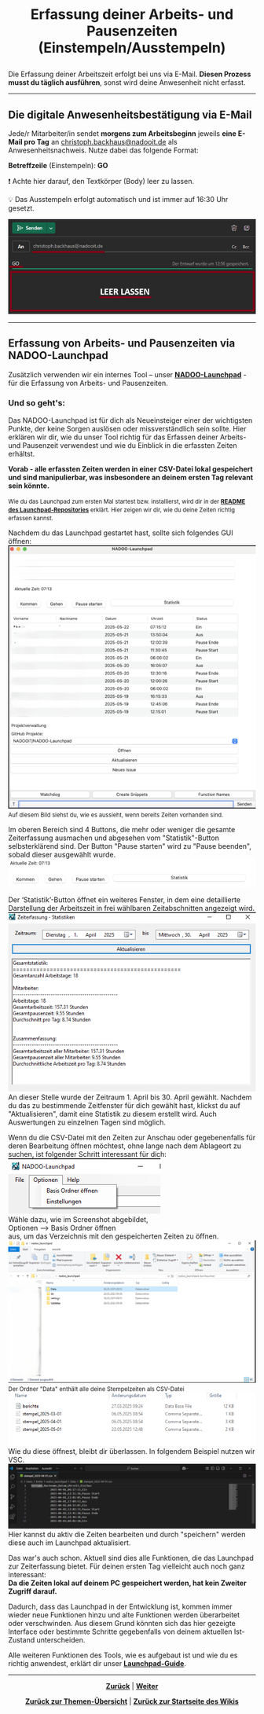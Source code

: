 # <p align="center">Erfassung deiner Arbeits- und Pausenzeiten (Einstempeln/Ausstempeln)</p>

Die Erfassung deiner Arbeitszeit erfolgt bei uns via E-Mail. **Diesen Prozess musst du täglich ausführen**, sonst wird deine Anwesenheit nicht erfasst.

---

## Die digitale Anwesenheitsbestätigung via E-Mail

Jede/r Mitarbeiter/in sendet **morgens zum Arbeitsbeginn** jeweils **eine E-Mail pro Tag** an <christoph.backhaus@nadooit.de> als Anwesenheitsnachweis. Nutze dabei das folgende Format:

**Betreffzeile** (Einstempeln): **GO**

❗ Achte hier darauf, den Textkörper (Body) leer zu lassen.

💡 Das Ausstempeln erfolgt automatisch und ist immer auf 16:30 Uhr gesetzt. 


![Beispiel Anwesenheits-Mail](../../../images/email_format_anwesenheit.png)


---

<!-- hier nochmal mit Christoph klären inwieweit nun die mit dem Launchpad erfassten Zeiten/csv-Dateien verwertet werden sollen -->

## Erfassung von Arbeits- und Pausenzeiten via NADOO-Launchpad

Zusätzlich verwenden wir ein internes Tool – unser [**NADOO-Launchpad**](https://github.com/NADOOIT/NADOO-Launchpad) - für die Erfassung von Arbeits- und Pausenzeiten. 

### Und so geht's:

Das NADOO-Launchpad ist für dich als Neueinsteiger einer der wichtigsten Punkte, der keine Sorgen auslösen oder missverständlich sein sollte. Hier erklären wir dir, wie du unser Tool richtig für das Erfassen deiner Arbeits- und Pausenzeit verwendest und wie du Einblick in die erfassten Zeiten erhältst. <p>**Vorab - alle erfassten Zeiten werden in einer CSV-Datei lokal gespeichert und sind manipulierbar, was insbesondere an deinem ersten Tag relevant sein könnte.** <p> <small>Wie du das Launchpad zum ersten Mal startest bzw. installierst, wird dir in der [**README des Launchpad-Repositories**](https://github.com/NADOOIT/NADOO-Launchpad/blob/main/README.md) erklärt. Hier zeigen wir dir, wie du deine Zeiten richtig erfassen kannst. </small> <p>Nachdem du das Launchpad gestartet hast, sollte sich folgendes GUI öffnen: ![alt text](image.png) <br><small>
Auf diesem Bild siehst du, wie es aussieht, wenn bereits Zeiten vorhanden sind.</small> <p>Im oberen Bereich sind 4 Buttons, die mehr oder weniger die gesamte Zeiterfassung ausmachen und abgesehen vom "Statistik"-Button selbsterklärend sind. Der Button "Pause starten" wird zu "Pause beenden", sobald dieser ausgewählt wurde.![alt text](image-1.png)   <p>Der ‘Statistik’-Button öffnet ein weiteres Fenster, in dem eine detaillierte Darstellung der Arbeitszeit in frei wählbaren Zeitabschnitten angezeigt wird. <br> ![alt text](image-2.png) <br> An dieser Stelle wurde der Zeitraum 1. April bis 30. April gewählt. Nachdem du das zu bestimmende Zeitfenster für dich gewählt hast, klickst du auf "Aktualisieren", damit eine Statistik zu diesem erstellt wird. Auch Auswertungen zu einzelnen Tagen sind möglich.  <p> Wenn du die CSV-Datei mit den Zeiten zur Anschau oder gegebenenfalls für deren Bearbeitung öffnen möchtest, ohne lange nach dem Ablageort zu suchen, ist folgender Schritt interessant für dich: <br>![alt text](image-3.png) <br>Wähle dazu, wie im Screenshot abgebildet, <br>Optionen --> Basis Ordner öffnen <br> aus, um das Verzeichnis mit den gespeicherten Zeiten zu öffnen. ![alt text](image-4.png) <small>Der Ordner "Data" enthält alle deine Stempelzeiten als CSV-Datei </small>![alt text](image-5.png) <br> Wie du diese öffnest, bleibt dir überlassen. In folgendem Beispiel nutzen wir VSC. ![alt text](image-6.png) Hier kannst du aktiv die Zeiten bearbeiten und durch "speichern" werden diese auch im Launchpad aktualisiert. <p>Das war's auch schon. Aktuell sind dies alle Funktionen, die das Launchpad zur Zeiterfassung bietet. Für deinen ersten Tag vielleicht auch noch ganz interessant: <br><strong>Da die Zeiten lokal auf deinem PC gespeichert werden, hat kein Zweiter Zugriff darauf.</strong><p>Dadurch, dass das Launchpad in der Entwicklung ist, kommen immer wieder neue Funktionen hinzu und alte Funktionen werden überarbeitet oder verschwinden. Aus diesem Grund könnten sich das hier gezeigte Interface oder bestimmte Schritte gegebenfalls von deinem aktuellen Ist-Zustand unterscheiden.

Alle weiteren Funktionen des Tools, wie es aufgebaut ist und wie du es richtig anwendest, erklärt dir unser [**Launchpad-Guide**](/docs/04-tools/05-launchpad/README.md). 

---

<p align="center">
<a href="/docs/01-organisation/01-arbeits_und_pausenzeiten/README.md"><strong>Zurück</strong></a> | <a href="/docs/01-organisation/03-zeit_und_ausbildungsnachweise/README.md"><strong>Weiter</strong></a>
</p>

<p align="center">
<a href="/docs/01-organisation/README.md/#dieser-themenbereich-beinhaltet-folgende-themen"><strong>Zurück zur Themen-Übersicht</strong></a> | <a href="/docs/00-willkommen/README.md"><strong>Zurück zur Startseite des Wikis</strong></a>
</p>

